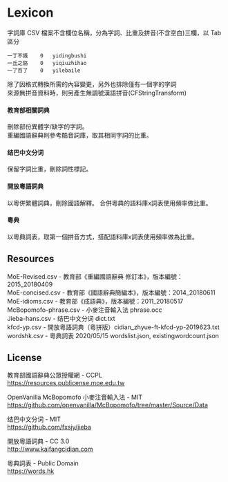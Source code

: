 # Lexicon

字詞庫 CSV 檔案不含欄位名稱，分為字詞、比重及拼音(不含空白)三欄，以 Tab 區分  

    一丁不識	0	yidingbushi
    一丘之貉	0	yiqiuzhihao
    一了百了	0	yilebaile

除了因格式轉換所需的內容變更，另外也排除僅有一個字的字詞  
來源無拼音資料時，則另產生無調號漢語拼音(CFStringTransform)  

#### 教育部相關詞典
刪除部份異體字/缺字的字詞。  
重編國語辭典則參考酷音詞庫，取其相同字詞的比重。  

#### 结巴中文分词
保留字詞比重，刪除詞性標記。

#### 開放粵語詞典
以粵併繁體詞典，刪除國語解釋。
合併粵典的語料庫x詞表使用頻率做比重。

#### 粵典
以粵典詞表，取第一個拼音方式，搭配語料庫x詞表使用頻率做為比重。

## Resources

MoE-Revised.csv - 教育部《重編國語辭典 修訂本》，版本編號：2015_20180409  
MoE-concised.csv - 教育部《國語辭典簡編本》，版本編號：2014_20180611  
MoE-idioms.csv - 教育部《成語典》，版本編號：2011_20180517  
McBopomofo-phrase.csv - 小麥注音輸入法 phrase.occ  
Jieba-hans.csv - 结巴中文分词 dict.txt  
kfcd-yp.csv - 開放粵語詞典（粵拼版）cidian_zhyue-ft-kfcd-yp-2019623.txt  
wordshk.csv - 粵典詞表 2020/05/15 wordslist.json, existingwordcount.json

## License

教育部國語辭典公眾授權網 - CCPL  
https://resources.publicense.moe.edu.tw  

OpenVanilla McBopomofo 小麥注音輸入法 - MIT  
https://github.com/openvanilla/McBopomofo/tree/master/Source/Data  

结巴中文分词 - MIT  
https://github.com/fxsjy/jieba  

開放粵語詞典 - CC 3.0  
http://www.kaifangcidian.com  

粵典詞表 - Public Domain  
https://words.hk  